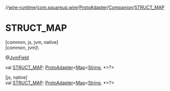 //[wire-runtime](../../../../index.md)/[com.squareup.wire](../../index.md)/[ProtoAdapter](../index.md)/[Companion](index.md)/[STRUCT_MAP](-s-t-r-u-c-t_-m-a-p.md)

# STRUCT_MAP

[common, js, jvm, native]\
[common, jvm]\

@[JvmField](https://kotlinlang.org/api/latest/jvm/stdlib/kotlin.jvm/-jvm-field/index.html)

val [STRUCT_MAP](-s-t-r-u-c-t_-m-a-p.md): [ProtoAdapter](../index.md)&lt;[Map](https://kotlinlang.org/api/latest/jvm/stdlib/kotlin.collections/-map/index.html)&lt;[String](https://kotlinlang.org/api/latest/jvm/stdlib/kotlin/-string/index.html), *&gt;?&gt;

[js, native]\
val [STRUCT_MAP](-s-t-r-u-c-t_-m-a-p.md): [ProtoAdapter](../index.md)&lt;[Map](https://kotlinlang.org/api/latest/jvm/stdlib/kotlin.collections/-map/index.html)&lt;[String](https://kotlinlang.org/api/latest/jvm/stdlib/kotlin/-string/index.html), *&gt;?&gt;
